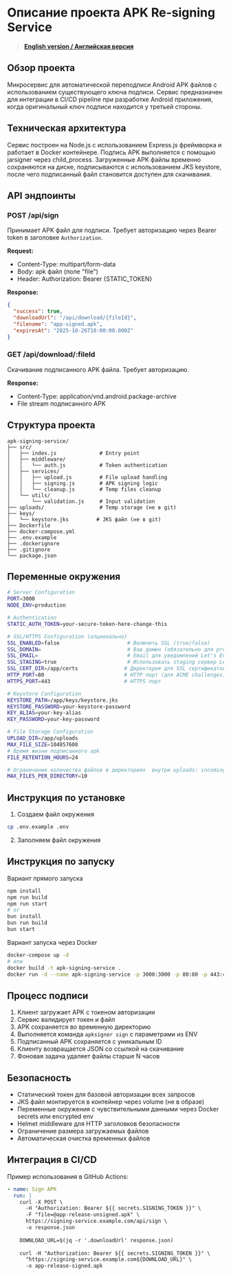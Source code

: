 # Описание проекта APK Re-signing Service

> **[English version / Английская версия](README.md)**

## Обзор проекта

Микросервис для автоматической переподписи Android APK файлов с использованием существующего ключа подписи. 
Сервис предназначен для интеграции в CI/CD pipeline при разработке Android приложения, 
когда оригинальный ключ подписи находится у третьей стороны.

## Техническая архитектура

Сервис построен на Node.js с использованием Express.js фреймворка и работает в Docker контейнере. 
Подпись APK выполняется с помощью jarsigner через child_process. 
Загруженные APK файлы временно сохраняются на диске, подписываются с использованием JKS keystore, 
после чего подписанный файл становится доступен для скачивания.

## API эндпоинты

### POST /api/sign
Принимает APK файл для подписи. Требует авторизацию через Bearer token в заголовке `Authorization`.

**Request:**
- Content-Type: multipart/form-data
- Body: apk файл (поле "file")
- Header: Authorization: Bearer {STATIC_TOKEN}

**Response:**
```json
{
  "success": true,
  "downloadUrl": "/api/download/{fileId}",
  "filename": "app-signed.apk",
  "expiresAt": "2025-10-26T10:00:00.000Z"
}
```

### GET /api/download/:fileId
Скачивание подписанного APK файла. Требует авторизацию.

**Response:**
- Content-Type: application/vnd.android.package-archive
- File stream подписанного APK

## Структура проекта

```
apk-signing-service/
├── src/
│   ├── index.js              # Entry point
│   ├── middleware/
│   │   └── auth.js           # Token authentication
│   ├── services/
│   │   ├── upload.js         # File upload handling
│   │   ├── signing.js        # APK signing logic
│   │   └── cleanup.js        # Temp files cleanup
│   └── utils/
│       └── validation.js     # Input validation
├── uploads/                  # Temp storage (не в git)
├── keys/
│   └── keystore.jks         # JKS файл (не в git)
├── Dockerfile
├── docker-compose.yml
├── .env.example
├── .dockerignore
├── .gitignore
└── package.json
```

## Переменные окружения

```sh
# Server Configuration
PORT=3000
NODE_ENV=production

# Authentication
STATIC_AUTH_TOKEN=your-secure-token-here-change-this

# SSL/HTTPS Configuration (опционально)
SSL_ENABLED=false                      # Включить SSL (true/false)
SSL_DOMAIN=                            # Ваш домен (обязательно для production SSL)
SSL_EMAIL=                             # Email для уведомлений Let's Encrypt
SSL_STAGING=true                       # Использовать staging сервер Let's Encrypt для тестирования
SSL_CERT_DIR=/app/certs               # Директория для SSL сертификатов
HTTP_PORT=80                          # HTTP порт (для ACME challenges)
HTTPS_PORT=443                        # HTTPS порт

# Keystore Configuration
KEYSTORE_PATH=/app/keys/keystore.jks
KEYSTORE_PASSWORD=your-keystore-password
KEY_ALIAS=your-key-alias
KEY_PASSWORD=your-key-password

# File Storage Configuration
UPLOAD_DIR=/app/uploads
MAX_FILE_SIZE=104857600
# Время жизни подписанного apk
FILE_RETENTION_HOURS=24

# Ограничение количества файлов в директориях  внутри uploads: incoming и signed
MAX_FILES_PER_DIRECTORY=10
```


## Инструкция по установке

1. Создаем файл окружения
```sh
cp .env.example .env
```
2. Заполняем файл окружения

## Инструкция по запуску

Вариант прямого запуска
```sh
npm install
npm run build
npm run start
# or
bun install
bun run build
bun start
```

Вариант запуска через Docker
```sh
docker-compose up -d
# или
docker build -t apk-signing-service .
docker run -d --name apk-signing-service -p 3000:3000 -p 80:80 -p 443:443 -v ./keys:/app/keys:ro -v uploads:/app/uploads -v certs:/app/certs --env-file .env --restart unless-stopped --health-cmd="wget --quiet --tries=1 --spider http://localhost:3000/health" --health-interval=30s --health-timeout=10s --health-retries=3 --health-start-period=10s apk-signing-service
```

## Процесс подписи

1. Клиент загружает APK с токеном авторизации
2. Сервис валидирует токен и файл
3. APK сохраняется во временную директорию
4. Выполняется команда `apksigner sign` с параметрами из ENV
5. Подписанный APK сохраняется с уникальным ID
6. Клиенту возвращается JSON со ссылкой на скачивание
7. Фоновая задача удаляет файлы старше N часов

## Безопасность

- Статический токен для базовой авторизации всех запросов
- JKS файл монтируется в контейнер через volume (не в образе)
- Переменные окружения с чувствительными данными через Docker secrets или encrypted env
- Helmet middleware для HTTP заголовков безопасности
- Ограничение размера загружаемых файлов
- Автоматическая очистка временных файлов


## Интеграция в CI/CD

Пример использования в GitHub Actions:

```yaml
- name: Sign APK
  run: |
    curl -X POST \
      -H "Authorization: Bearer ${{ secrets.SIGNING_TOKEN }}" \
      -F "file=@app-release-unsigned.apk" \
      https://signing-service.example.com/api/sign \
      -o response.json
    
    DOWNLOAD_URL=$(jq -r '.downloadUrl' response.json)
    
    curl -H "Authorization: Bearer ${{ secrets.SIGNING_TOKEN }}" \
      "https://signing-service.example.com${DOWNLOAD_URL}" \
      -o app-release-signed.apk
```
